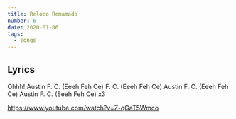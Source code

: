 ```yaml
---
title: Reloco Remamado
number: 6
date: 2020-01-06
tags:
  - songs
---
```


## Lyrics
Ohhh! Austin F. C. (Eeeh Feh Ce)
F. C. (Eeeh Feh Ce)
Austin F. C. (Eeeh Feh Ce)
Austin F. C. (Eeeh Feh Ce) x3

https://www.youtube.com/watch?v=Z-qGaT5Wmco